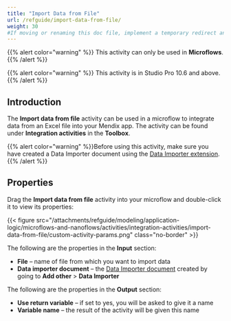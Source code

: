 ```yaml
---
title: "Import Data from File"
url: /refguide/import-data-from-file/
weight: 30
#If moving or renaming this doc file, implement a temporary redirect and let the respective team know they should update the URL in the product. See Mapping to Products for more details.
---
```


{{% alert color="warning" %}}
This activity can only be used in **Microflows**.
{{% /alert %}}

{{% alert color="warning" %}}
This activity is in Studio Pro 10.6 and above.
{{% /alert %}}

## Introduction 

The **Import data from file** activity can be used in a microflow to integrate data from an Excel file into your Mendix app. The activity can be found under **Integration activities** in the **Toolbox**.

{{% alert color="warning" %}}Before using this activity, make sure you have created a Data Importer document using the [Data Importer extension](/appstore/modules/data-importer-extension/).{{% /alert %}}

## Properties

Drag the **Import data from file** activity into your microflow and double-click it to view its properties:

{{< figure src="/attachments/refguide/modeling/application-logic/microflows-and-nanoflows/activities/integration-activities/import-data-from-file/custom-activity-params.png" class="no-border" >}}

The following are the properties in the **Input** section:

* **File** – name of file from which you want to import data
* **Data importer document** – the [Data Importer document](/appstore/modules/data-importer-extension/) created by going to **Add other** > **Data Importer**

The following are the properties in the **Output** section:

* **Use return variable** – if set to yes, you will be asked to give it a name
* **Variable name** – the result of the activity will be given this name
